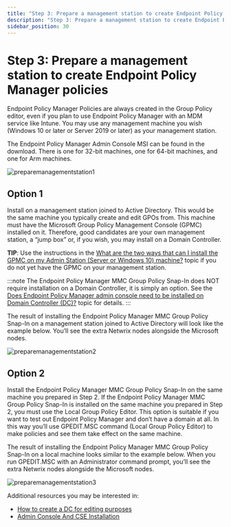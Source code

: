 ```yaml
---
title: "Step 3: Prepare a management station to create Endpoint Policy Manager policies"
description: "Step 3: Prepare a management station to create Endpoint Policy Manager policies"
sidebar_position: 30
---
```


# Step 3: Prepare a management station to create Endpoint Policy Manager policies

Endpoint Policy Manager Policies are always created in the Group Policy editor, even if you plan to
use Endpoint Policy Manager with an MDM service like Intune. You may use any management machine you
wish (Windows 10 or later or Server 2019 or later) as your management station.

The Endpoint Policy Manager Admin Console MSI can be found in the download. There is one for 32-bit
machines, one for 64-bit machines, and one for Arm machines.

![preparemanagementstation1](/images/endpointpolicymanager/gettingstarted/quickstart/preparemanagementstation1.webp)

## Option 1

Install on a management station joined to Active Directory. This would be the same machine you
typically create and edit GPOs from. This machine must have the Microsoft Group Policy Management
Console (GPMC) installed on it. Therefore, good candidates are your own management station, a “jump
box” or, if you wish, you may install on a Domain Controller.

**TIP**: Use the instructions in the
[What are the two ways that can I install the GPMC on my Admin Station (Server or Windows 10) machine?](/docs/endpointpolicymanager/knowledgebase/installation/knowledgebase/gpoinitialinstall/methods.md)
topic if you do not yet have the GPMC on your management station.

:::note
The Endpoint Policy Manager MMC Group Policy Snap-In does NOT require installation on a
Domain Controller, it is simply an option. See the
[Does Endpoint Policy Manager admin console need to be installed on Domain Controller (DC)?](/docs/endpointpolicymanager/knowledgebase/installation/knowledgebase/gpoinitialinstall/adminconsole.md)
topic for details.
:::


The result of installing the Endpoint Policy Manager MMC Group Policy Snap-In on a management
station joined to Active Directory will look like the example below. You’ll see the extra Netwrix
nodes alongside the Microsoft nodes.

![preparemanagementstation2](/images/endpointpolicymanager/gettingstarted/quickstart/preparemanagementstation2.webp)

## Option 2

Install the Endpoint Policy Manager MMC Group Policy Snap-In on the same machine you prepared in
Step 2. If the Endpoint Policy Manager MMC Group Policy Snap-In is installed on the same machine you
prepared in Step 2, you must use the Local Group Policy Editor. This option is suitable if you want
to test out Endpoint Policy Manager and don’t have a domain at all. In this way you’ll use
GPEDIT.MSC command (Local Group Policy Editor) to make policies and see them take effect on the same
machine.

The result of installing the Endpoint Policy Manager MMC Group Policy Snap-In on a local machine
looks similar to the example below. When you run GPEDIT.MSC with an Administrator command prompt,
you’ll see the extra Netwrix nodes alongside the Microsoft nodes.

![preparemanagementstation3](/images/endpointpolicymanager/gettingstarted/quickstart/preparemanagementstation3.webp)

Additional resources you may be interested in:

- [How to create a DC for editing purposes](/docs/endpointpolicymanager/gettingstarted/cloud/videos/testlabbestpractices/createdc.md)
- [Admin Console And CSE Installation](/docs/endpointpolicymanager/gettingstarted/grouppolicy/videos/gettingstarted/install.md)
